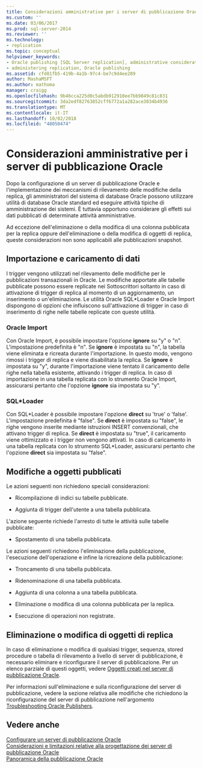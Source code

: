 ```yaml
---
title: Considerazioni amministrative per i server di pubblicazione Oracle | Microsoft Docs
ms.custom: ''
ms.date: 03/06/2017
ms.prod: sql-server-2014
ms.reviewer: ''
ms.technology:
- replication
ms.topic: conceptual
helpviewer_keywords:
- Oracle publishing [SQL Server replication], administrative considerations
- administering replication, Oracle publishing
ms.assetid: cfd81fb5-419b-4a1b-97c4-be7c9d4ee289
author: MashaMSFT
ms.author: mathoma
manager: craigg
ms.openlocfilehash: 9b46cca225d0c5abdb912910ee7bb9849c81c831
ms.sourcegitcommit: 3da2edf82763852cff6772a1a282ace3034b4936
ms.translationtype: MT
ms.contentlocale: it-IT
ms.lasthandoff: 10/02/2018
ms.locfileid: "48050474"
---
```

# <a name="administrative-considerations-for-oracle-publishers"></a>Considerazioni amministrative per i server di pubblicazione Oracle
  Dopo la configurazione di un server di pubblicazione Oracle e l'implementazione dei meccanismi di rilevamento delle modifiche della replica, gli amministratori del sistema di database Oracle possono utilizzare utilità di database Oracle standard ed eseguire attività tipiche di amministrazione dei sistemi. È tuttavia opportuno considerare gli effetti sui dati pubblicati di determinate attività amministrative.  
  
 Ad eccezione dell'eliminazione o della modifica di una colonna pubblicata per la replica oppure dell'eliminazione o della modifica di oggetti di replica, queste considerazioni non sono applicabili alle pubblicazioni snapshot.  
  
## <a name="importing-and-loading-data"></a>Importazione e caricamento di dati  
 I trigger vengono utilizzati nel rilevamento delle modifiche per le pubblicazioni transazionali in Oracle. Le modifiche apportate alle tabelle pubblicate possono essere replicate nei Sottoscrittori soltanto in caso di attivazione di trigger di replica al momento di un aggiornamento, un inserimento o un'eliminazione. Le utilità Oracle SQL*Loader e Oracle Import dispongono di opzioni che influiscono sull'attivazione di trigger in caso di inserimento di righe nelle tabelle replicate con queste utilità.  
  
### <a name="oracle-import"></a>Oracle Import  
 Con Oracle Import, è possibile impostare l'opzione **ignore** su "y" o "n". L'impostazione predefinita è "n". Se **ignore** è impostata su "n", la tabella viene eliminata e ricreata durante l'importazione. In questo modo, vengono rimossi i trigger di replica e viene disabilitata la replica. Se **ignore** è impostata su "y", durante l'importazione viene tentato il caricamento delle righe nella tabella esistente, attivando i trigger di replica. In caso di importazione in una tabella replicata con lo strumento Oracle Import, assicurarsi pertanto che l'opzione **ignore** sia impostata su "y".  
  
### <a name="sqlloader"></a>SQL*Loader  
 Con SQL\*Loader è possibile impostare l'opzione **direct** su 'true' o 'false'. L'impostazione predefinita è "false". Se **direct** è impostata su "false", le righe vengono inserite mediante istruzioni INSERT convenzionali, che attivano trigger di replica. Se **direct** è impostata su "true", il caricamento viene ottimizzato e i trigger non vengono attivati. In caso di caricamento in una tabella replicata con lo strumento SQL*Loader, assicurarsi pertanto che l'opzione **direct** sia impostata su "false".  
  
## <a name="making-changes-to-published-objects"></a>Modifiche a oggetti pubblicati  
 Le azioni seguenti non richiedono speciali considerazioni:  
  
-   Ricompilazione di indici su tabelle pubblicate.  
  
-   Aggiunta di trigger dell'utente a una tabella pubblicata.  
  
 L'azione seguente richiede l'arresto di tutte le attività sulle tabelle pubblicate:  
  
-   Spostamento di una tabella pubblicata.  
  
 Le azioni seguenti richiedono l'eliminazione della pubblicazione, l'esecuzione dell'operazione e infine la ricreazione della pubblicazione:  
  
-   Troncamento di una tabella pubblicata.  
  
-   Ridenominazione di una tabella pubblicata.  
  
-   Aggiunta di una colonna a una tabella pubblicata.  
  
-   Eliminazione o modifica di una colonna pubblicata per la replica.  
  
-   Esecuzione di operazioni non registrate.  
  
## <a name="dropping-or-modifying-replication-objects"></a>Eliminazione o modifica di oggetti di replica  
 In caso di eliminazione o modifica di qualsiasi trigger, sequenza, stored procedure o tabella di rilevamento a livello di server di pubblicazione, è necessario eliminare e riconfigurare il server di pubblicazione. Per un elenco parziale di questi oggetti, vedere [Oggetti creati nel server di pubblicazione Oracle](objects-created-on-the-oracle-publisher.md).  
  
 Per informazioni sull'eliminazione e sulla riconfigurazione del server di pubblicazione, vedere la sezione relativa alle modifiche che richiedono la riconfigurazione del server di pubblicazione nell'argomento [Troubleshooting Oracle Publishers](troubleshooting-oracle-publishers.md).  
  
## <a name="see-also"></a>Vedere anche  
 [Configurare un server di pubblicazione Oracle](configure-an-oracle-publisher.md)   
 [Considerazioni e limitazioni relative alla progettazione dei server di pubblicazione Oracle](design-considerations-and-limitations-for-oracle-publishers.md)   
 [Panoramica della pubblicazione Oracle](oracle-publishing-overview.md)  
  
  
